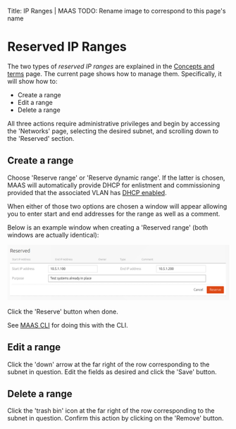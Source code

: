 Title: IP Ranges | MAAS
TODO:  Rename image to correspond to this page's name


# Reserved IP Ranges

The two types of *reserved IP ranges* are explained in the
[Concepts and terms](intro-concepts.md#ip-ranges) page. The current page shows how
to manage them. Specifically, it will show how to:

- Create a range
- Edit a range
- Delete a range

All three actions require administrative privileges and begin by accessing the
'Networks' page, selecting the desired subnet, and scrolling down to the
'Reserved' section.


## Create a range

Choose 'Reserve range' or 'Reserve dynamic range'. If the latter is chosen,
MAAS will automatically provide DHCP for enlistment and commissioning provided
that the associated VLAN has [DHCP enabled](installconfig-subnets-dhcp.md).

When either of those two options are chosen a window will appear allowing you
to enter start and end addresses for the range as well as a comment.

Below is an example window when creating a 'Reserved range' (both windows are
actually identical):

![reserved IP range](../media/installconfig-network-static_image-reserved-range.png)

Click the 'Reserve' button when done.

See [MAAS CLI](manage-cli-common.md#create-a-reserved-ip-range) for doing this
with the CLI.


## Edit a range

Click the 'down' arrow at the far right of the row corresponding to the subnet
in question. Edit the fields as desired and click the 'Save' button.


## Delete a range

Click the 'trash bin' icon at the far right of the row corresponding to the
subnet in question. Confirm this action by clicking on the 'Remove' button.
